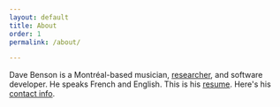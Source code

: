 ```yaml
---
layout: default
title: About
order: 1
permalink: /about/

---
```



Dave Benson is a Montréal-based musician, [researcher](https://www.researchgate.net/profile/Dave-Benson), and software developer. He speaks French and English. This is his [resume](/images/dave_benson_resume_08_02_2023.pdf). Here's his [contact info](mailto:davebenson.ca@gmail.com).